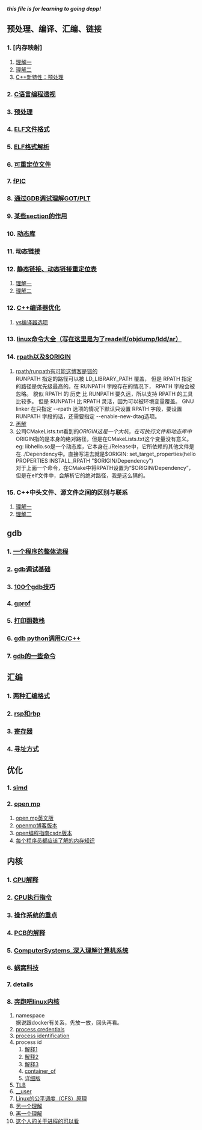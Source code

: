 ___this file is for learning to going depp!___    


##  预处理、编译、汇编、链接    
###  1.  [内存映射]   
1.  [理解一](https://www.bookstack.cn/read/think-os-zh/ch3.md)   
2.  [理解二](https://blog.csdn.net/williamgavin/article/details/83240402)    
3.  [C++新特性：预处理](https://www.cnblogs.com/sjjg/p/10556015.html)     
###  2.  [C语言编程透视](https://www.bookstack.cn/read/open-c-book/zh-chapters-02-chapter2.markdown#toc\_27212\_14734\_2)
###  3.  [预处理](./程序怎么运行的/README.md)    
###  4.  [ELF文件格式](https://luomuxiaoxiao.com/?p=139)   
###  5.  [ELF格式解析](https://paper.seebug.org/papers/Archive/refs/elf/Understanding_ELF.pdf)    
###  6.  [可重定位文件](http://liujunming.top/2016/07/19/%E8%AE%A1%E7%AE%97%E6%9C%BA%E7%B3%BB%E7%BB%9F%E4%B8%AD%E7%9A%84%E9%93%BE%E6%8E%A5%EF%BC%88%E4%B8%80%EF%BC%89/)   
###  7.  [fPIC](https://www.cnblogs.com/cswuyg/p/3830703.html)    
###  8.  [通过GDB调试理解GOT/PLT](http://rickgray.me/2015/08/07/use-gdb-to-study-got-and-plt/)    
###  9.  [某些section的作用](https://www.cnblogs.com/arnoldlu/p/7136701.html)  
###  10.   [动态库](./Linux下的动态连接库及其实现机制修订版.rtf)    
###  11.  动态链接   
###  12.  [静态链接、动态链接重定位表](https://www.cnblogs.com/gradyblog/p/8964073.html)      
1.  [理解一](https://www.jianshu.com/p/5deed1bf82b4)   
2.  [理解二](https://github.com/tinyclub/open-c-book/blob/master/zh/chapters/02-chapter4.markdown)     
###  12.  [C++编译器优化](https://www.agner.org/optimize/#manuals)   
1.  [vs编译器选项](https://www.cnblogs.com/csdreamer/articles/3094029.html)   
###  13.  [linux命令大全（写在这里是为了readelf/objdump/ldd/ar）](https://man.linuxde.net/)     
###  14.  [rpath以及$ORIGIN](https://www.jianshu.com/p/505a32ccdc91)    
1.  [rpath/runpath有可能这博客是错的](https://blog.csdn.net/dbzhang800/article/details/6918413)   
    RUNPATH 指定的路径可以被 LD_LIBRARY_PATH 覆盖， 但是 RPATH 指定的路径是优先级最高的。在 RUNPATH 字段存在的情况下， RPATH 字段会被忽略。
    貌似 RPATH 的 历史 比 RUNPATH 要久远，所以支持 RPATH 的工具比较多。 但是 RUNPATH 比 RPATH 灵活，因为可以被环境变量覆盖。
    GNU linker 在只指定 --rpath 选项的情况下默认只设置 RPATH 字段，要设置 RUNPATH 字段的话，还需要指定 --enable-new-dtag选项。   
2.  [再解](http://blog.airobot.org/2017/05/04/linux%E5%8A%A8%E6%80%81%E9%93%BE%E6%8E%A5%E5%BA%93%E6%90%9C%E7%B4%A2%E7%9B%AE%E5%BD%95%E8%A7%84%E5%88%99/)    
3.  公司CMakeLists.txt看到的$ORIGIN   
    这是一个大坑，在可执行文件和动态库中$ORIGIN指的是本身的绝对路径，但是在CMakeLists.txt这个变量没有意义。  
    eg: libhello.so是一个动态库，它本身在./Release中，它所依赖的其他文件是在../Dependency中。直接写进去就是$ORIGIN:   
    set_target_properties(hello PROPERTIES INSTALL_RPATH "$ORIGIN/Dependency")   
    对于上面一个命令，在CMake中将RPATH设置为“$ORIGIN/Dependency”，但是在elf文件中，会解析它的绝对路径，我是这么猜的。   
###  15.  C++中头文件、源文件之间的区别与联系        
1.  [理解一](:https://my.oschina.net/fergus/blog/123484)    
2.  [理解二](https://cloud.tencent.com/developer/article/1177251)     

##  gdb    
###  1.  [一个程序的整体流程](https://www.nosuchfield.com/2018/11/23/Program-compilation-linking-loading-and-running/)   
###  2.  [gdb调试基础](https://wiki.ubuntu.org.cn/%E7%94%A8GDB%E8%B0%83%E8%AF%95%E7%A8%8B%E5%BA%8F)   
###  3.  [100个gdb技巧](https://www.kancloud.cn/itfanr/i-100-gdb-tips/81888)   
###  4.  [gprof](https://www.cnblogs.com/feisky/archive/2010/03/09/1681997.html)   
###  5.  [打印函数栈](https://ivanzz1001.github.io/records/post/cplusplus/2018/11/08/cpluscplus-gdbusage_part4)
###  6.  [gdb python调用C/C++](https://meteorix.github.io/2019/04/30/pytorch-coredump/)     
###  7.  [gdb的一些命令](https://deepzz.com/post/gdb-debug.html)        

##  汇编   
###  1.  [两种汇编格式](https://www.ibm.com/developerworks/cn/linux/l-assembly/index.html)   
###  2.  [rsp和rbp](https://zhuanlan.zhihu.com/p/27339191)   
###  3.  [寄存器](https://www.jianshu.com/p/57128e477efb)   
###  4.  [寻址方式](https://www.hadoop1024.com/2018/12/16/assembly-language-chapter03/)   

##  优化
###  1.  [simd](https://zhuanlan.zhihu.com/p/55327037)   
###  2.  [open mp](https://blog.csdn.net/ArrowYL/article/details/81094837)  
1.  [open mp英文版](https://bisqwit.iki.fi/story/howto/openmp/)   
2.  [openmp博客版本](http://www.uml.org.cn/c%2B%2B/201810291.asp) 
3.  [open编程指南csdn版本](https://blog.csdn.net/drzhouweiming/article/details/4093624)   
4.  [每个程序员都应该了解的内存知识](https://www.cnblogs.com/blockcipher/p/3251117.html)    


##  内核      
###  1.  [CPU解释](https://www.cnblogs.com/kimsimple/p/7787018.html)      
###  2.  [CPU执行指令](https://www.cnblogs.com/dream-to-pku/p/11601264.html)   
###  3.  [操作系统的重点](https://www.ahaknow.com/pkucs-operating-system-overview/#jin_cheng_xian_cheng_mo_xing)  
###  4.  [PCB的解释](https://zhuanlan.zhihu.com/p/32341542)  
###  5.  [ComputerSystems_深入理解计算机系统](./MDs/ComputerSystems_深入理解计算机系统.md)   
###  6.  [蜗窝科技](http://www.wowotech.net/)   
###  7.  details   
###  8.  [奔跑吧linux内核](./奔跑吧linux内核.md)    
1.  namespace   
    据说跟docker有关系，先放一放，回头再看。    
2.  [process credentials](http://www.wowotech.net/process_management/19.html)   
3.  [process identification](http://www.wowotech.net/process_management/process_identification.html)  
4.  process id    
    1.  [解释1](http://www.wowotech.net/process_management/pid.html)    
    2.  [解释2](https://www.cnblogs.com/hazir/p/linux_kernel_pid.html)    
    3.  [解释3](https://vvl.me/2018/09/linux-task-relationship/)    
    4.  [container_of](https://lp007819.wordpress.com/2010/09/19/container_of-%E5%AE%8F%E5%88%86%E6%9E%90/)   
    5.  [详细版](https://www.shuzhiduo.com/A/E35pnPrEzv/)   
5.  [TLB](https://blog.csdn.net/hnwyllmm/article/details/77051135)    
6.  [__user](https://blog.csdn.net/q345852047/article/details/7710818)    
7. [Linux的公平调度（CFS）原理](https://www.jianshu.com/p/673c9e4817a8)   
  1.  [另一个理解](https://blog.csdn.net/XD_hebuters/article/details/79623130)    
  2.  [再一个理解](https://chasinglulu.github.io/categories/task-management-and-process-scheduling/)    
8.  [这个人的关于进程的可以看](https://www.cnblogs.com/linhaostudy/category/1073650.html)   
